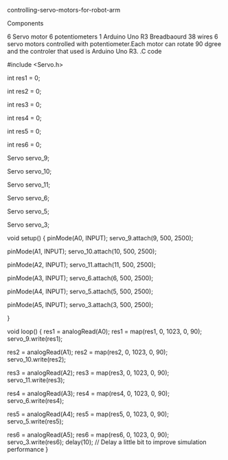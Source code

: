 controlling-servo-motors-for-robot-arm

Components

6 Servo motor
6 potentiometers
1 Arduino Uno R3
Breadbaourd
38 wires
 6 servo motors controlled with potentiometer.Each motor can rotate 90 dgree and the controler that used is Arduino Uno R3.
.C code

#include <Servo.h>

int res1 = 0;

int res2 = 0;

int res3 = 0;

int res4 = 0;

int res5 = 0;

int res6 = 0;

Servo servo_9;

Servo servo_10;

Servo servo_11;

Servo servo_6;

Servo servo_5;

Servo servo_3;

void setup() { pinMode(A0, INPUT); servo_9.attach(9, 500, 2500);

pinMode(A1, INPUT); servo_10.attach(10, 500, 2500);

pinMode(A2, INPUT); servo_11.attach(11, 500, 2500);

pinMode(A3, INPUT); servo_6.attach(6, 500, 2500);

pinMode(A4, INPUT); servo_5.attach(5, 500, 2500);

pinMode(A5, INPUT); servo_3.attach(3, 500, 2500);

}

void loop() { res1 = analogRead(A0); res1 = map(res1, 0, 1023, 0, 90); servo_9.write(res1);

res2 = analogRead(A1); res2 = map(res2, 0, 1023, 0, 90); servo_10.write(res2);

res3 = analogRead(A2); res3 = map(res3, 0, 1023, 0, 90); servo_11.write(res3);

res4 = analogRead(A3); res4 = map(res4, 0, 1023, 0, 90); servo_6.write(res4);

res5 = analogRead(A4); res5 = map(res5, 0, 1023, 0, 90); servo_5.write(res5);

res6 = analogRead(A5); res6 = map(res6, 0, 1023, 0, 90); servo_3.write(res6); delay(10); // Delay a little bit to improve simulation performance }

